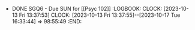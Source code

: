 - DONE SGQ6 - Due SUN for [[Psyc 102]]
  :LOGBOOK:
  CLOCK: [2023-10-13 Fri 13:37:53]
  CLOCK: [2023-10-13 Fri 13:37:55]--[2023-10-17 Tue 16:33:44] =>  98:55:49
  :END: